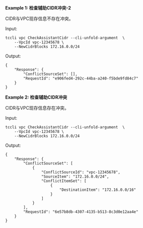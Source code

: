 **Example 1: 检查辅助CIDR冲突-2**

CIDR与VPC现存信息不存在冲突。

Input: 

```
tccli vpc CheckAssistantCidr --cli-unfold-argument  \
    --VpcId vpc-12345678 \
    --NewCidrBlocks 172.16.0.0/24
```

Output: 
```
{
    "Response": {
        "ConflictSourceSet": [],
        "RequestId": "e906fed4-292c-44ba-a240-f5bde9fd84c7"
    }
}
```

**Example 2: 检查辅助CIDR冲突**

CIDR与VPC现存信息存在冲突。

Input: 

```
tccli vpc CheckAssistantCidr --cli-unfold-argument  \
    --VpcId vpc-12345678 \
    --NewCidrBlocks 172.16.0.0/24
```

Output: 
```
{
    "Response": {
        "ConflictSourceSet": [
            {
                "ConflictSourceId": "vpc-12345678",
                "SourceItem": "172.16.0.0/24",
                "ConflictItemSet": [
                    {
                        "DestinationItem": "172.16.0.0/16"
                    }
                ]
            }
        ],
        "RequestId": "6e57b8db-4307-4135-b513-8c3d0e12aa4e"
    }
}
```

